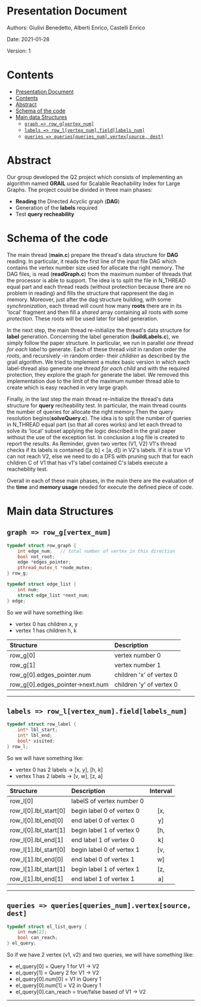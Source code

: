 # Presentation Document 

Authors: Giulivi Benedetto, Alberti Enrico, Castelli Enrico

Date: 2021-01-28

Version: 1

# Contents

- [Presentation Document](#presentation-document)
- [Contents](#contents)
- [Abstract](#abstract)
- [Schema of the code](#schema-of-the-code)
- [Main data Structures](#main-data-structures)
	- [```graph => row_g[vertex_num]```](#graph--row_gvertex_num)
	- [```labels => row_l[vertex_num].field[labels_num]```](#labels--row_lvertex_numfieldlabels_num)
	- [```queries => queries[queries_num].vertex[source, dest]```](#queries--queriesqueries_numvertexsource-dest)


# Abstract
Our group developed the Q2 project which consists of implementing an algorithm named **GRAIL** used for Scalable Reachability Index for Large Graphs. The project could be divided in three main phases:
- **Reading** the Directed Acyclic graph (**DAG**)
- Generation of the **labels** required
- Test **query recheability**


# Schema of the code

The main thread (**main.c**) prepare the thread's data structure for **DAG** reading. In particular, it reads the first line of the input file DAG which contains the vertex number size used for allocate the right memory. The DAG files, is read (**readGraph.c**) from the maximum number of threads that the processor is able to support. The idea is to split the file in N_THREAD equal part and each thread reads (without protection because there are no problem in reading) and fills the structure that rappresent the dag in memory. Moreover, just after the dag structure building, with some *synchronization*, each thread will count how many **roots** there are in its 'local' fragment and then fill a *shared* array containing all roots with some *protection*. These roots will be used later for label generation.

In the next step, the main thread re-initialize the thread's data structure for **label** generation. Concerning the label generation (**buildLabels.c**), we simply follow the paper structure. In particular, we run in parallel *one thread for each label* to generate. Each of these thread *visit* in random order the *roots*, and recursively -in random order- their *children* as described by the grail algorithm. We tried to implement a mutex basic version in which each label-thread also generate one *thread for each child* and with the required protection, they explore the graph for generate the label. We removed this implementation due to the limit of the maximum number thread able to create which is easy reached in very large graph.

Finally, in the last step the main thread re-initialize the thread's data structure for **query** recheability test. In particular, the main thread counts the number of queries for allocate the right memory.Then the query resolution begins(**solveQuery.c**). The idea is to split the number of queries in N_THREAD equal part (so that all cores works) and let each thread to solve its 'local' subset applying the logic described in the grail paper without the use of the exception list. In conclusion a log file is created to report the results. As Reminder, given two vertex (V1, V2) V1's thread checks if its labels is contained ([a, b] < [a, d]) in V2's labels. If it is true V1 can not reach V2, else we need to do a DFS with pruning such that for each children C of V1 that has v1's label contained C's labels execute a reachebility test.

Overall in each of these main phases, in the main there are the evaluation of the **time** and **memory usage** needed for execute the defined piece of code.


# Main data Structures

## ```graph => row_g[vertex_num]```
```c++
typedef struct row_graph {
	int edge_num;   // total number of vertex in this direction
	bool not_root;
	edge *edges_pointer;
	pthread_mutex_t *node_mutex;
} row_g;

typedef struct edge_list {
	int num;
	struct edge_list *next_num;
} edge;
```
So we will have something like: 
- vertex 0 has children x, y
- vertex 1 has children h, k

| Structure  						| Description 				| 
|:----------------------------------|:--------------------------|
| row_g[0]   						|vertex number 0 			|
| row_g[1]   						|vertex number 1 			|
| row_g[0].edges_pointer.num 		|  children 'x' of vertex 0 |
| row_g[0].edges_pointer->next.num 	| children 'y' of vertex 0 	| 

---


## ```labels => row_l[vertex_num].field[labels_num]```
```c++
typedef struct row_label {
	int* lbl_start;
	int* lbl_end;
	bool* visited;
} row_l;
```
So we will have something like:
- vertex 0 has 2 labels -> [x, y], [h, k]
- vertex 1 has 2 labels -> [v, w], [z, a]

| Structure  						| Description 				| Interval		|
|:----------------------------------|:--------------------------| :------------:|
| row_l[0]   						| labelS of vertex number 0 |				|
| row_l[0].lbl_start[0]				| begin label 0 of vertex 0	|	[x,			|
| row_l[0].lbl_end[0]				| end label 0 of vertex 0	|	y]			|
| row_l[0].lbl_start[1]				| begin label 1 of vertex 0	|	[h,			|
| row_l[0].lbl_end[1]				| end label 1 of vertex 0	|	  k]		|
| row_l[1].lbl_start[0]				| begin label 0 of vertex 1	|	[v,			|
| row_l[1].lbl_end[0]				| end label 0 of vertex 1	|	  w]		|
| row_l[1].lbl_start[1]				| begin label 1 of vertex 1	|	[z,			|
| row_l[1].lbl_end[1]				| end label 1 of vertex 1	|	  a]		|

---

## ```queries => queries[queries_num].vertex[source, dest]```
```c++
typedef struct el_list_query {
	int num[2];
	bool can_reach;
} el_query;

```
So if we have 2 vertex (v1, v2) and two queries, we will have something like:
- el_query[0] = Query 1 for V1 -> V2 
- el_query[1] = Query 2 for V1 -> V2
- el_query[0].num[0] = V1 in Query 1
- el_query[0].num[1] = V2 in Query 1
- el_query[0].can_reach = true/false based of V1 -> V2

---